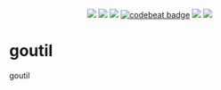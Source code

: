 <p align="center">
  <a href="https://goreportcard.com/report/github.com/learninto/go-utils"><img src="https://goreportcard.com/badge/github.com/learninto/go-utils"></a>
  <a href="https://travis-ci.org/learninto/goutil"><img src="https://travis-ci.org/learninto/goutil.svg?branch=master"></a>
<a href="https://app.fossa.io/projects/git%2Bgithub.com%2Flearninto%2Fgo-utils?ref=badge_shield" alt="FOSSA Status"><img src="https://app.fossa.io/api/projects/git%2Bgithub.com%2Flearninto%2Fgo-utils.svg?type=shield"/></a>
  <a href="https://codebeat.co/projects/github-com-learninto-goutil-master"><img alt="codebeat badge" src="https://codebeat.co/badges/b5ef243a-d36f-4e74-86e9-6c499c01223d"/></a>
  <a href="https://coveralls.io/github/learninto/goutil?branch=master"><img src="https://coveralls.io/repos/github/learninto/goutil/badge.svg?branch=master"/></a>
  <a href="https://sourcegraph.com/github.com/learninto/goutil?masters"><img src="https://sourcegraph.com/github.com/learninto/goutil/-/badge.svg"></a>
</p>

# goutil

goutil
